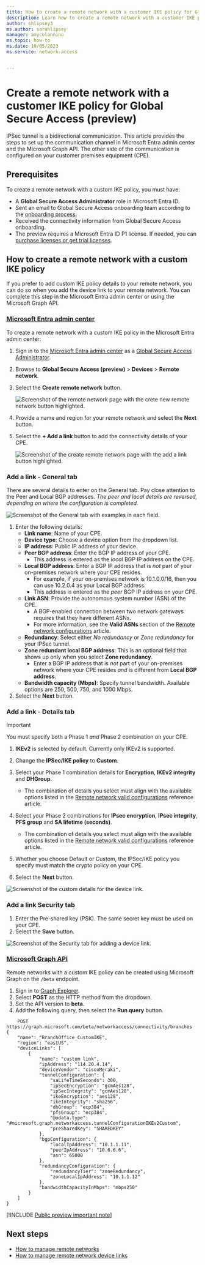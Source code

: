 ```yaml
---
title: How to create a remote network with a customer IKE policy for Global Secure Access (preview)
description: Learn how to create a remote network with a customer IKE policy for Global Secure Access (preview).
author: shlipsey3
ms.author: sarahlipsey
manager: amycolannino
ms.topic: how-to
ms.date: 10/05/2023
ms.service: network-access


---
```

# Create a remote network with a customer IKE policy for Global Secure Access (preview)

IPSec tunnel is a bidirectional communication. This article provides the steps to set up the communication channel in Microsoft Entra admin center and the Microsoft Graph API. The other side of the communication is configured on your customer premises equipment (CPE).

## Prerequisites

To create a remote network with a custom IKE policy, you must have:

- A **Global Secure Access Administrator** role in Microsoft Entra ID.
- Sent an email to Global Secure Access onboarding team according to the [onboarding process](how-to-create-remote-networks.md#onboard-your-tenant-for-remote-networks).
- Received the connectivity information from Global Secure Access onboarding.
- The preview requires a Microsoft Entra ID P1 license. If needed, you can [purchase licenses or get trial licenses](https://aka.ms/azureadlicense).

## How to create a remote network with a custom IKE policy

If you prefer to add custom IKE policy details to your remote network, you can do so when you add the device link to your remote network. You can complete this step in the Microsoft Entra admin center or using the Microsoft Graph API.

### [Microsoft Entra admin center](#tab/microsoft-entra-admin-center)

To create a remote network with a custom IKE policy in the Microsoft Entra admin center:

1. Sign in to the [Microsoft Entra admin center](https://entra.microsoft.com) as a [Global Secure Access Administrator](/azure/active-directory/roles/permissions-reference#global-secure-access-administrator).

1. Browse to **Global Secure Access (preview)** > **Devices** > **Remote network**.

1. Select the **Create remote network** button.

    ![Screenshot of the remote network page with the crete new remote network button highlighted.](./media/how-to-create-remote-network-custom-ike-policy/create-new-remote-network.png)

1. Provide a name and region for your remote network and select the **Next** button.

1. Select the **+ Add a link** button to add the connectivity details of your CPE.

    ![Screenshot of the create remote network page with the add a link button highlighted.](./media/how-to-create-remote-network-custom-ike-policy/add-a-link.png)

### Add a link - General tab

There are several details to enter on the General tab. Pay close attention to the Peer and Local BGP addresses. *The peer and local details are reversed, depending on where the configuration is completed.*

![Screenshot of the General tab with examples in each field.](./media/how-to-create-remote-network-custom-ike-policy/add-device-link.png)

1. Enter the following details:
    - **Link name**: Name of your CPE.
    - **Device type**: Choose a device option from the dropdown list.
    - **IP address**: Public IP address of your device.
    - **Peer BGP address**: Enter the BGP IP address of your CPE.
        - This address is entered as the *local* BGP IP address on the CPE.
    - **Local BGP address**: Enter a BGP IP address that is *not* part of your on-premises network where your CPE resides.
        - For example, if your on-premises network is 10.1.0.0/16, then you can use 10.2.0.4 as your Local BGP address.
        - This address is entered as the *peer* BGP​​ IP address on your CPE.
    - **Link ASN**: Provide the autonomous system number (ASN) of the CPE.
        - A BGP-enabled connection between two network gateways requires that they have different ASNs.
        - For more information, see the **Valid ASNs** section of the [Remote network configurations](reference-remote-network-configurations.md#valid-autonomous-system-number-asn) article.
    - **Redundancy**: Select either *No redundancy* or *Zone redundancy* for your IPSec tunnel.
    - **Zone redundant local BGP address**: This is an optional field that shows up only when you select **Zone redundancy**.
        - Enter a BGP IP address that is *not* part of your on-premises network where your CPE resides *and* is different from **Local BGP address**.
    - **Bandwidth capacity (Mbps)**: Specify tunnel bandwidth. Available options are 250, 500, 750, and 1000 Mbps.
1. Select the **Next** button.

### Add a link - Details tab

> [!IMPORTANT]
> You must specify both a Phase 1 *and* Phase 2 combination on your CPE.

1. **IKEv2** is selected by default. Currently only IKEv2 is supported.

1. Change the **IPSec/IKE policy** to **Custom**.

1. Select your Phase 1 combination details for **Encryption**, **IKEv2 integrity** and **DHGroup**.
    - The combination of details you select must align with the available options listed in the [Remote network valid configurations](reference-remote-network-configurations.md) reference article.

1. Select your Phase 2 combinations for **IPsec encryption**, **IPsec integrity**, **PFS group** and **SA lifetime (seconds)**.
    - The combination of details you select must align with the available options listed in the [Remote network valid configurations](reference-remote-network-configurations.md) reference article.

1. Whether you choose Default or Custom, the IPSec/IKE policy you specify must match the crypto policy on your CPE.

1. Select the **Next** button.

![Screenshot of the custom details for the device link.](media/how-to-manage-remote-network-device-links/device-link-details.png)

### Add a link Security tab

1. Enter the Pre-shared key (PSK). The same secret key must be used on your CPE.
1. Select the **Save** button.

![Screenshot of the Security tab for adding a device link.](./media/how-to-create-remote-network-custom-ike-policy/pre-shared-key.png)

### [Microsoft Graph API](#tab/microsoft-graph-api) 

Remote networks with a custom IKE policy can be created using Microsoft Graph on the `/beta` endpoint.

1. Sign in to [Graph Explorer](https://aka.ms/ge).
1. Select **POST** as the HTTP method from the dropdown.
1. Set the API version to **beta**.
1. Add the following query, then select the **Run query** button.

```http
    POST https://graph.microsoft.com/beta/networkaccess/connectivity/branches
{
    "name": "BranchOffice_CustomIKE",
    "region": "eastUS", 
    "deviceLinks": [
        {
            "name": "custom link",
            "ipAddress": "114.20.4.14",
            "deviceVendor": "ciscoMeraki",
            "tunnelConfiguration": {
                "saLifeTimeSeconds": 300,
                "ipSecEncryption": "gcmAes128",
                "ipSecIntegrity": "gcmAes128",
                "ikeEncryption": "aes128",
                "ikeIntegrity": "sha256",
                "dhGroup": "ecp384",
                "pfsGroup": "ecp384",
                "@odata.type": "#microsoft.graph.networkaccess.tunnelConfigurationIKEv2Custom",
                "preSharedKey": "SHAREDKEY"
            },
            "bgpConfiguration": {
                "localIpAddress": "10.1.1.11",
                "peerIpAddress": "10.6.6.6",
                "asn": 65000
            },
            "redundancyConfiguration": {
                "redundancyTier": "zoneRedundancy",
                "zoneLocalIpAddress": "10.1.1.12"
            },
            "bandwidthCapacityInMbps": "mbps250"
        }
    ]
}
```

[!INCLUDE [Public preview important note](./includes/public-preview-important-note.md)]

## Next steps

- [How to manage remote networks](how-to-manage-remote-networks.md)
- [How to manage remote network device links](how-to-manage-remote-network-device-links.md)
